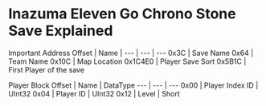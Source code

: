 # Inazuma Eleven Go Chrono Stone Save Explained

Important Address
Offset | Name |
--- | --- | ---
0x3C | Save Name 
0x64 | Team Name
0x10C | Map Location
0x1C4E0 | Player Save Sort
0x5B1C | First Player of the save

Player Block
Offset | Name | DataType
--- | --- | ---
0x00 | Player Index ID | UInt32
0x04 | Player ID | UInt32
0x12 | Level | Short
